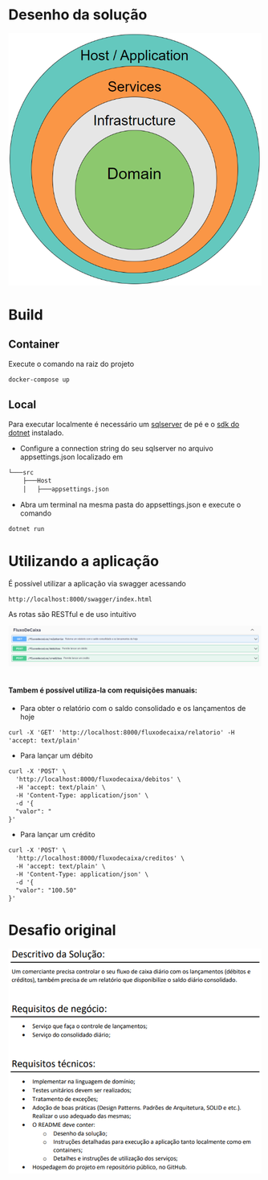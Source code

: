 ﻿# Desenho da solução

<img src="img/architecture.png">

# Build

## Container

Execute o comando na raiz do projeto

```bash
docker-compose up
```

## Local

Para executar localmente é necessário um [sqlserver](https://www.microsoft.com/pt-br/sql-server/sql-server-downloads) de pé e o [sdk do dotnet](https://dotnet.microsoft.com/pt-br/download) instalado.

* Configure a connection string do seu sqlserver no arquivo appsettings.json localizado em 

```bash
└───src
    ├───Host
    │   ├───appsettings.json
```

* Abra um terminal na mesma pasta do appsettings.json e execute o comando
```bash
dotnet run
```

# Utilizando a aplicação

É possível utilizar a aplicação via swagger acessando

```url
http://localhost:8000/swagger/index.html
```

As rotas são RESTful e de uso intuitivo

<img src="img/endpoints.png"> <br> <br>

#### Tambem é possível utiliza-la com requisições manuais:

* Para obter o relatório com o saldo consolidado e os lançamentos de hoje
```
curl -X 'GET' 'http://localhost:8000/fluxodecaixa/relatorio' -H 'accept: text/plain'
```

* Para lançar um débito
```
curl -X 'POST' \
  'http://localhost:8000/fluxodecaixa/debitos' \
  -H 'accept: text/plain' \
  -H 'Content-Type: application/json' \
  -d '{
  "valor": "
}'
```

* Para lançar um crédito
```
curl -X 'POST' \
  'http://localhost:8000/fluxodecaixa/creditos' \
  -H 'accept: text/plain' \
  -H 'Content-Type: application/json' \
  -d '{
  "valor": "100.50"
}'
```

# Desafio original

<img src="img/desafio.png">

